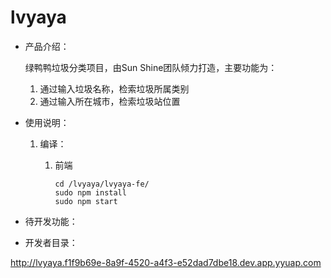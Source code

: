 # lvyaya

* 产品介绍：

  绿鸭鸭垃圾分类项目，由Sun Shine团队倾力打造，主要功能为：

  1. 通过输入垃圾名称，检索垃圾所属类别
  2. 通过输入所在城市，检索垃圾站位置

* 使用说明：

  1. 编译：

     1. 前端

        ```shell
        cd /lvyaya/lvyaya-fe/
        sudo npm install
        sudo npm start
        ```

        

* 待开发功能：

  

* 开发者目录：

http://lvyaya.f1f9b69e-8a9f-4520-a4f3-e52dad7dbe18.dev.app.yyuap.com
